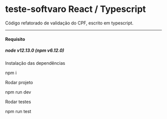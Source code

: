 <h1 align="left">teste-softvaro React / Typescript</h1>
<p align="left">Código refatorado de validação do CPF, escrito em typescript. </p>
<hr/>
<h4 align="left">Requisito</h4>
<h5 align="left">node v12.13.0 (npm v6.12.0)</h5>

<p align="left">Instalação das dependências</p>
<p align="left">npm i</p>

<p align="left">Rodar projeto</p>
<p align="left">npm run dev</p>

<p align="left">Rodar testes</p>
<p align="left">npm run test</p>

